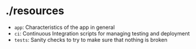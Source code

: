 # ./resources

* `app`: Characteristics of the app in general
* `ci`: Continuous Integration scripts for managing testing and deployment
* `tests`: Sanity checks to try to make sure that nothing is broken
